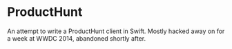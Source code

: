 ProductHunt
===========

An attempt to write a ProductHunt client in Swift. Mostly hacked away on for a week at WWDC 2014, abandoned shortly after.
